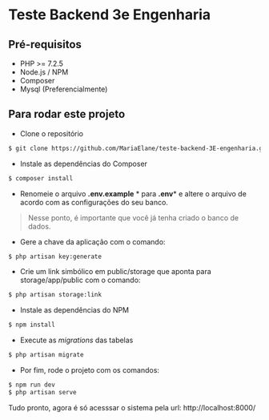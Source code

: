 # Teste Backend 3e Engenharia


## Pré-requisitos
- PHP >= 7.2.5
- Node.js / NPM
- Composer
- Mysql (Preferencialmente)


## Para rodar este projeto
- Clone o repositório
```bash
$ git clone https://github.com/MariaElane/teste-backend-3E-engenharia.git
```
- Instale as dependências do Composer
```bash
$ composer install
```
-  Renomeie o arquivo **.env.example** * para **.env***  e altere o arquivo de acordo com as configurações do seu banco.
> Nesse ponto, é importante que você já tenha criado o banco de dados.

- Gere a chave da aplicação com o comando:
```bash
$ php artisan key:generate
```
- Crie um link simbólico em public/storage que aponta para storage/app/public com o comando:
```bash
$ php artisan storage:link
```
- Instale as dependências do NPM
```bash
$ npm install
```
- Execute as *migrations* das tabelas
```bash
$ php artisan migrate
```
- Por fim, rode o projeto com os comandos:
```bash
$ npm run dev
$ php artisan serve
```

Tudo pronto, agora é só acesssar o sistema pela url: http://localhost:8000/
